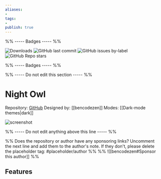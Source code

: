 ```yaml
---
aliases:
- 
tags: 
- 
publish: true
---
```


%% ----- Badges ----- %%

![Downloads](https://img.shields.io/badge/downloads-3804-573E7A?style=for-the-badge&logo=)
![GitHub last commit](https://img.shields.io/github/last-commit/bencodezen/obsidian-night-owl-theme?color=573E7A&label=last%20update&logo=github&style=for-the-badge)
![GitHub issues by-label](https://img.shields.io/github/issues/bencodezen/obsidian-night-owl-theme/help%20wanted?color=573E7A&logo=github&style=for-the-badge) 
![GitHub Repo stars](https://img.shields.io/github/stars/bencodezen/obsidian-night-owl-theme?color=573E7A&logo=github&style=for-the-badge)

%% ----- Badges ----- %%

%% ----- Do not edit this section ----- %%

# Night Owl

Repository: [GitHub](https://github.com/bencodezen/obsidian-night-owl-theme)
Designed by: [[bencodezen]]
Modes: [[Dark-mode themes|dark]]



![screenshot](https://github.com/bencodezen/obsidian-night-owl-theme/raw/main/obsidian-night-owl-theme.png)

%% ----- Do not edit anything above this line ----- %% 

%% Does the repository or author have any sponsoring links? Uncomment the next line and add them to the author's note. If they don't, please delete the placeholder tag: #placeholder/author %%
%% ![[bencodezen#Sponsor this author]] %%


## Features


